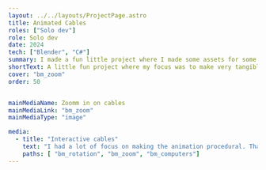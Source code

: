 ```yaml
---
layout: ../../layouts/ProjectPage.astro
title: Animated Cables
roles: ["Solo dev"]
role: Solo dev
date: 2024
tech: ["Blender", "C#"]
summary: I made a fun little project where I made some assets for some friends making a game. 
shortText: A little fun project where my focus was to make very tangible items that all could be plugged into an outlet. it was important for me to make a system where there could only be a single cable coming in to each outlet. Further, the animation should be parametric. And so the cables are animated making a curve based on the normals of the item and the plug.
cover: "bm_zoom"
order: 50


mainMediaName: Zoomm in on cables
mainMediaLink: "bm_zoom"
mainMediaType: "image"

media:
  - title: "Interactive cables"
    text: "I had a lot of focus on making the animation procedural. That being said, the objects does require some setup, as they need to know where the cable should connect from. I was going for a somewhat retro art style, but wanted to play around with some gradient shading, rather than the flat shaded style i usually go for"
    paths: [ "bm_rotation", "bm_zoom", "bm_computers"]
---
```

